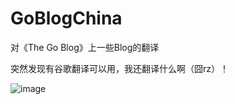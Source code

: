 # GoBlogChina
对《The Go Blog》上一些Blog的翻译  
  
突然发现有谷歌翻译可以用，我还翻译什么啊（囧rz）！  
  
![image](https://github.com/jacenr/GoBlogChina/translation.gif)  